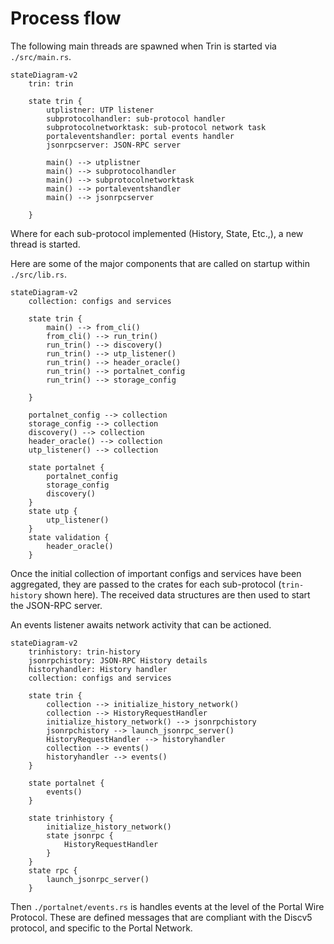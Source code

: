 # Process flow

The following main threads are spawned when Trin is started via `./src/main.rs`.

```mermaid
stateDiagram-v2
    trin: trin

    state trin {
        utplistner: UTP listener
        subprotocolhandler: sub-protocol handler
        subprotocolnetworktask: sub-protocol network task
        portaleventshandler: portal events handler
        jsonrpcserver: JSON-RPC server

        main() --> utplistner
        main() --> subprotocolhandler
        main() --> subprotocolnetworktask
        main() --> portaleventshandler
        main() --> jsonrpcserver

    }

```
Where for each sub-protocol implemented (History, State, Etc.,), a new thread is started.

Here are some of the major components that are called on startup within `./src/lib.rs`.

```mermaid
stateDiagram-v2
    collection: configs and services

    state trin {
        main() --> from_cli()
        from_cli() --> run_trin()
        run_trin() --> discovery()
        run_trin() --> utp_listener()
        run_trin() --> header_oracle()
        run_trin() --> portalnet_config
        run_trin() --> storage_config

    }

    portalnet_config --> collection
    storage_config --> collection
    discovery() --> collection
    header_oracle() --> collection
    utp_listener() --> collection

    state portalnet {
        portalnet_config
        storage_config
        discovery()
    }
    state utp {
        utp_listener()
    }
    state validation {
        header_oracle()
    }
```

Once the initial collection of important configs and services have
been aggregated, they are passed to the crates for each sub-protocol (`trin-history` shown here). The received data structures are then
used to start the JSON-RPC server.

An events listener awaits network activity that can be actioned.
```mermaid
stateDiagram-v2
    trinhistory: trin-history
    jsonrpchistory: JSON-RPC History details
    historyhandler: History handler
    collection: configs and services

    state trin {
        collection --> initialize_history_network()
        collection --> HistoryRequestHandler
        initialize_history_network() --> jsonrpchistory
        jsonrpchistory --> launch_jsonrpc_server()
        HistoryRequestHandler --> historyhandler
        collection --> events()
        historyhandler --> events()
    }

    state portalnet {
        events()
    }

    state trinhistory {
        initialize_history_network()
        state jsonrpc {
            HistoryRequestHandler
        }
    }
    state rpc {
        launch_jsonrpc_server()
    }
```

Then `./portalnet/events.rs` is handles events at the level of the Portal Wire Protocol.
These are defined messages that are compliant with the Discv5 protocol, and specific
to the Portal Network.